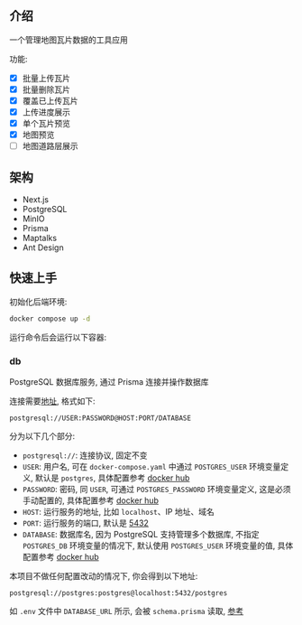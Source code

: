 ## 介绍

一个管理地图瓦片数据的工具应用

功能:

- [x] 批量上传瓦片
- [x] 批量删除瓦片
- [x] 覆盖已上传瓦片
- [x] 上传进度展示
- [x] 单个瓦片预览
- [x] 地图预览
- [ ] 地图道路层展示

## 架构

- Next.js
- PostgreSQL
- MinIO
- Prisma
- Maptalks
- Ant Design

## 快速上手

初始化后端环境:

```sh
docker compose up -d
```

运行命令后会运行以下容器:

### db

PostgreSQL 数据库服务, 通过 Prisma 连接并操作数据库 

连接需要[地址](https://www.prisma.io/docs/orm/overview/databases/postgresql#connection-url), 格式如下:

```
postgresql://USER:PASSWORD@HOST:PORT/DATABASE
```

分为以下几个部分:

- `postgresql://`: 连接协议, 固定不变
- `USER`: 用户名, 可在 `docker-compose.yaml` 中通过 `POSTGRES_USER` 环境变量定义, 默认是 `postgres`, 具体配置参考 [docker hub](https://hub.docker.com/_/postgres)
- `PASSWORD`: 密码, 同 `USER`, 可通过 `POSTGRES_PASSWORD` 环境变量定义, 这是必须手动配置的, 具体配置参考 [docker hub](https://hub.docker.com/_/postgres)
- `HOST`: 运行服务的地址, 比如 `localhost`、IP 地址、域名
- `PORT`: 运行服务的端口, 默认是 [5432](https://www.postgresql.org/docs/17/runtime-config-connection.html#GUC-PORT)
- `DATABASE`: 数据库名, 因为 PostgreSQL 支持管理多个数据库, 不指定 `POSTGRES_DB` 环境变量的情况下, 默认使用 `POSTGRES_USER` 环境变量的值, 具体配置参考 [docker hub](https://hub.docker.com/_/postgres)

本项目不做任何配置改动的情况下, 你会得到以下地址:

```
postgresql://postgres:postgres@localhost:5432/postgres
```

如 `.env` 文件中 `DATABASE_URL` 所示, 会被 `schema.prisma` 读取, [参考](https://www.prisma.io/docs/orm/reference/connection-urls#env)